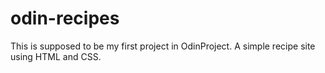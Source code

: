 # odin-recipes
This is supposed to be my first project in OdinProject.
A simple recipe site using HTML and CSS.